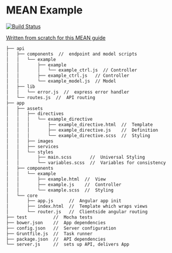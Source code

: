 MEAN Example
============

[![Build Status](https://travis-ci.org/johnhof/MEAN-example.svg?branch=master)](https://travis-ci.org/johnhof/MEAN-example)

[Written from scratch for this MEAN guide](https://johnhofrichter.wordpress.com/2015/03/15/building-a-mean-stack-from-the-ground-up/)


```bash
├── api
│   ├── components  //  endpoint and model scripts
│   │   └── example
│   │       ├── example
│   │       │   └── example_ctrl.js  // Controller
│   │       ├── example_ctrl.js   // Controller
│   │       └── example_model.js  // Model
│   ├── lib
│   │   └── error.js  //  express error handler
│   └── routes.js  //  API routing
├── app
│   ├── assets
│   │   ├── directives
│   │   │   └── example_directive
│   │   │       ├── example_directive.html  //  Template
│   │   │       ├── example_directive.js    //  Definition
│   │   │       └── example_directive.scss  //  Styling
│   │   ├── images
│   │   ├── services
│   │   └── styles
│   │       ├── main.scss       //  Universal Styling
│   │       └── variables.scss  //  Variables for consistency
│   ├── components
│   │   └── example
│   │       ├── example.html  //  View
│   │       ├── example.js    //  Controller
│   │       └── example.scss  //  Styling
│   └── core
│       ├── app.js      //  Angular app init
│       ├── index.html  //  Template which wraps views
│       └── router.js   //  Clientside angular routing
├── test          //  Mocha tests
├── bower.json    //  App dependencies
├── config.json   //  Server configuration
├── Gruntfile.js  //  Task runner
├── package.json  //  API dependencies
└── server.js     //  sets up API, delivers App
```
